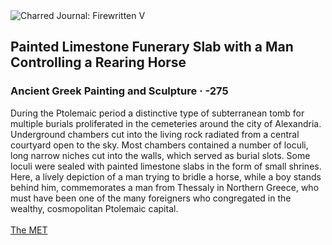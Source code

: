<div class="artwork-of-the-day">
  <div class="container">
    <div class="img-wrapper">
      <img
        src="https://uploads4.wikiart.org/00237/images/ancient-greek-painting/painted-limestone-funerary-slab-with-a-man-controlling-a-rearing-horse-275.jpg!Large.jpg"
        alt="Charred Journal: Firewritten V" />
    </div>
    <div class="artwork-detail">
      <div class="artwork-origin"> 
        <h2 class="artwork-name">Painted Limestone Funerary Slab with a Man Controlling a Rearing Horse</h2>
        <h3 class="artist">
          Ancient Greek Painting and Sculpture
                    ·  -275
        </h3>
      </div>
      <p class="description">
        <span class="artwork-description-text ng-binding" ng-bind-html="viewModel.ArtworkOfTheDay.Description | unsafe">During the Ptolemaic period a distinctive type of subterranean tomb for multiple burials proliferated in the cemeteries around the city of Alexandria. Underground chambers cut into the living rock radiated from a central courtyard open to the sky. Most chambers contained a number of loculi, long narrow niches cut into the walls, which served as burial slots. Some loculi were sealed with painted limestone slabs in the form of small shrines. Here, a lively depiction of a man trying to bridle a horse, while a boy stands behind him, commemorates a man from Thessaly in Northern Greece, who must have been one of the many foreigners who congregated in the wealthy, cosmopolitan Ptolemaic capital.<br><br><a target="_blank" href="https://www.metmuseum.org/art/collection/search/247108">The MET</a></span>
                        <div class="text-shadow-container" ng-show="showShadow" style=""></div>
      </p>
    </div>
  </div>

</div>

